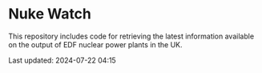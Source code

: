 # Nuke Watch

This repository includes code for retrieving the latest information available on the output of EDF nuclear power plants in the UK.

Last updated: 2024-07-22 04:15